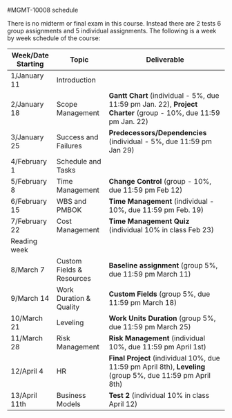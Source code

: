 #MGMT-10008 schedule

There is no midterm or final exam in this course. Instead there are 2 tests 6 group assignments and 5 individual assignments. The following is a week by week schedule of the course:

|Week/Date Starting|Topic|Deliverable|
|---|---|---|
|1/January 11|Introduction||
|2/January 18|Scope Management|**Gantt Chart** (individual - 5%, due 11:59 pm Jan. 22), **Project Charter** (group - 10%, due 11:59 pm Jan. 22)|
|3/January 25|Success and Failures|**Predecessors/Dependencies** (individual - 5%, due 11:59 pm Jan 29)|
|4/February 1|Schedule and Tasks||
|5/February 8|Time Management|**Change Control** (group - 10%, due 11:59 pm Feb 12)|
|6/February 15|WBS and PMBOK|**Time Management** (individual - 10%, due 11:59 pm Feb. 19)|
|7/February 22|Cost Management|**Time Management Quiz** (individual 10% in class Feb 23)|
|Reading week|||
|8/March 7|Custom Fields & Resources|**Baseline assignment** (group 5%, due 11:59 pm March 11)|
|9/March 14|Work Duration & Quality|**Custom Fields** (group 5%, due 11:59 pm March 18)|
|10/March 21|Leveling|**Work Units Duration** (group 5%, due 11:59 pm March 25)|
|11/March 28|Risk Management|**Risk Management** (individual 10%, due 11:59 pm April 1st)|
|12/April 4|HR|**Final Project** (individual 10%, due 11:59 pm April 8th), **Leveling** (group 5%, due 11:59 pm April 8th)|
|13/April 11th|Business Models|**Test 2** (individual 10% in class April 12)|
